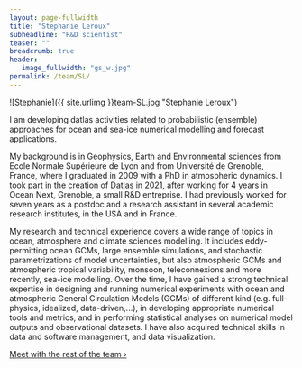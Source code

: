 ```yaml
---
layout: page-fullwidth
title: "Stephanie Leroux"
subheadline: "R&D scientist"
teaser: ""
breadcrumb: true
header:
   image_fullwidth: "gs_w.jpg"
permalink: /team/SL/
---
```


![Stephanie]({{ site.urlimg }}team-SL.jpg "Stephanie Leroux")

I am developing datlas activities related to probabilistic (ensemble) approaches for ocean and sea-ice numerical modelling and forecast applications. 

My background is in Geophysics, Earth and Environmental sciences from Ecole Normale Supérieure de Lyon and from Université de Grenoble, France, where I graduated in 2009 with a PhD in atmospheric dynamics. 
I  took part in the creation of Datlas in 2021, after working for 4 years in  Ocean Next, Grenoble, a small R&D entreprise. I had previously  worked for seven years as a postdoc and a research assistant in several academic research institutes, in the USA and in France.

My  research and technical experience covers a wide range of topics in ocean, atmosphere and climate sciences modelling. It includes eddy-permitting ocean GCMs, large ensemble simulations, and stochastic parametrizations of model uncertainties,  but also atmospheric GCMs and atmospheric tropical variability, monsoon, teleconnexions and more recently, sea-ice modelling. Over the time, I have gained a strong technical expertise in designing and running numerical experiments with ocean and atmospheric General Circulation Models (GCMs) of different kind (e.g. full-physics, idealized, data-driven,...), in developing appropriate numerical tools and metrics,  and in performing statistical analyses on numerical model outputs and observational datasets. I have also acquired technical skills in data and software management, and data visualization. 

<a class="radius button small" href="{{ site.url }}{{ site.baseurl }}/team/">Meet with the rest of the team ›</a>


